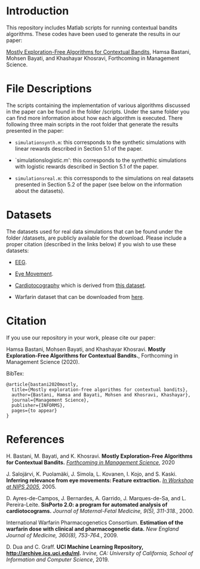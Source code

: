 # Introduction
This repository includes Matlab scripts for running contextual bandits algorithms. These codes have been used to generate the results in our paper: 

<a href="https://pubsonline.informs.org/doi/10.1287/mnsc.2020.3605">Mostly Exploration-Free Algorithms for Contextual Bandits</a>, Hamsa Bastani, Mohsen Bayati, and Khashayar Khosravi, Forthcoming in Management Science.

# File Descriptions

The scripts containing the implementation of various algorithms discussed in the paper can be found in the folder /scripts. Under the same folder you can find more information about how each algorithm is executed. There following three main scripts in the root folder that generate the results presented in the paper:

* `simulationsynth.m`: this corresponds to the synthetic simulations with linear rewards described in Section 5.1 of the paper. 

* `simulationslogistic.m': this corresponds to the synthethic simulations with logistic rewards described in Section 5.1 of the paper.

* `simulationsreal.m`: this corressponds to the simulations on real datasets presented in Section 5.2 of the paper (see below on the information about the datasets).

# Datasets

The datasets used for real data simulations that can be found under the folder /datasets, are publicly available for the download. Please include a proper citation (described in the links below) if you wish to use these datasets:

* <a href="https://archive.ics.uci.edu/ml/datasets/EEG+Eye+State"> EEG</a>.

* <a href="https://www.openml.org/d/1044"> Eye Movement</a>.

* <a href="https://www.openml.org/d/1560"> Cardiotocography<a/> which is derived from <a href="https://archive.ics.uci.edu/ml/datasets/Cardiotocography"> this dataset<a/>. 
 
* Warfarin dataset that can be downloaded from <a href="https://www.pharmgkb.org/downloads"> here<a/>.
  
# Citation

If you use our repository in your work, please cite our paper:

Hamsa Bastani, Mohsen Bayati, and Khashayar Khosravi. **Mostly Exploration-Free Algorithms for Contextual Bandits.**, Forthcoming in Management Science (2020). 

BibTex:

```
@article{bastani2020mostly,
  title={Mostly exploration-free algorithms for contextual bandits},
  author={Bastani, Hamsa and Bayati, Mohsen and Khosravi, Khashayar},
  journal={Management Science},
  publisher={INFORMS},
  pages={to appear}
}
```

# References

H. Bastani, M. Bayati, and K. Khosravi.
**Mostly Exploration-Free Algorithms for Contextual Bandits.**
[*Forthcoming in Management Science*](https://pubsonline.informs.org/doi/10.1287/mnsc.2020.3605), 2020


J. Salojärvi, K. Puolamäki, J. Simola, L. Kovanen, I. Kojo, and S. Kaski.
**Inferring relevance from eye movements: Feature extraction.**
[*In Workshop at NIPS 2005*](http://research.ics.aalto.fi/events/inips2005/inips2005proceedings.pdf#page=45), 2005.


D. Ayres-de-Campos, J. Bernardes, A. Garrido, J. Marques-de-Sa, and L. Pereira-Leite.
**SisPorto 2.0: a program for automated analysis of cardiotocograms.**
*Journal of Maternal-Fetal Medicine, 9(5), 311-318.*, 2000.


International Warfarin Pharmacogenetics Consortium. 
**Estimation of the warfarin dose with clinical and pharmacogenetic data.** 
*New England Journal of Medicine, 360(8), 753-764.*, 2009. 

D. Dua and C. Graff.
**UCI Machine Learning Repository, http://archive.ics.uci.edu/ml.**
*Irvine, CA: University of California, School of Information and Computer Science*, 2019. 

